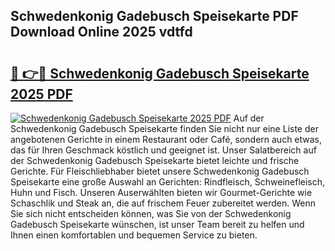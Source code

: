 ## Schwedenkonig Gadebusch Speisekarte PDF Download Online 2025 vdtfd

# <h2><a href="http://gc9r8kk.nevu.top/?p=Schwedenkonig+Gadebusch+Speisekarte">🔗 👉🔴 Schwedenkonig Gadebusch Speisekarte 2025 PDF</a></h2>

[![Schwedenkonig Gadebusch Speisekarte 2025 PDF](https://i.imgur.com/dBaPXMq.png)](http://gc9r8kk.nevu.top/?p=Schwedenkonig+Gadebusch+Speisekarte)
Auf der Schwedenkonig Gadebusch Speisekarte finden Sie nicht nur eine Liste der angebotenen Gerichte in einem Restaurant oder Café, sondern auch etwas, das für Ihren Geschmack köstlich und geeignet ist. Unser Salatbereich auf der Schwedenkonig Gadebusch Speisekarte bietet leichte und frische Gerichte. Für Fleischliebhaber bietet unsere Schwedenkonig Gadebusch Speisekarte eine große Auswahl an Gerichten: Rindfleisch, Schweinefleisch, Huhn und Fisch. Unseren Auserwählten bieten wir Gourmet-Gerichte wie Schaschlik und Steak an, die auf frischem Feuer zubereitet werden. Wenn Sie sich nicht entscheiden können, was Sie von der Schwedenkonig Gadebusch Speisekarte wünschen, ist unser Team bereit zu helfen und Ihnen einen komfortablen und bequemen Service zu bieten.
